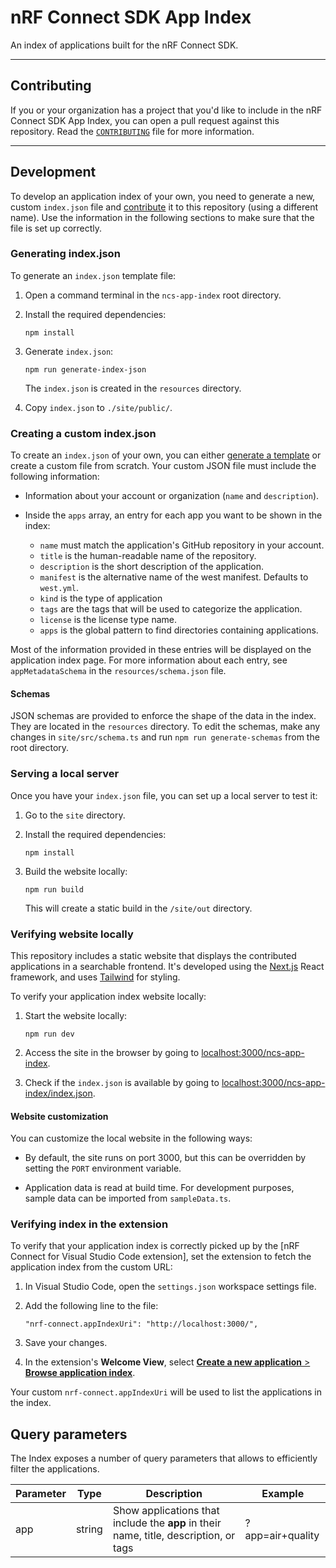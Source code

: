 # nRF Connect SDK App Index

An index of applications built for the nRF Connect SDK.

----

## Contributing

If you or your organization has a project that you'd like to include in the nRF Connect SDK App Index, you can open a pull request against this repository. Read the [`CONTRIBUTING`](./CONTRIBUTING.md) file for more information.

----

## Development

To develop an application index of your own, you need to generate a new, custom `index.json` file and [contribute](./CONTRIBUTING.md) it to this repository (using a different name). Use the information in the following sections to make sure that the file is set up correctly.

### Generating index.json

To generate an `index.json` template file:

1. Open a command terminal in the `ncs-app-index` root directory.

1. Install the required dependencies:
   ```
   npm install
   ```

1. Generate `index.json`:
   ```
   npm run generate-index-json
   ```
   The `index.json` is created in the `resources` directory.

1. Copy `index.json` to `./site/public/`.

### Creating a custom index.json

To create an `index.json` of your own, you can either [generate a template](#generating-indexjson) or create a custom file from scratch.
Your custom JSON file must include the following information:

* Information about your account or organization (`name` and `description`).
* Inside the `apps` array, an entry for each app you want to be shown in the index:

  * `name` must match the application's GitHub repository in your account.
  * `title` is the human-readable name of the repository.
  * `description` is the short description of the application.
  * `manifest` is the alternative name of the west manifest. Defaults to `west.yml`.
  * `kind` is the type of application
  * `tags` are the tags that will be used to categorize the application.
  * `license` is the license type name.
  * `apps` is the global pattern to find directories containing applications.

Most of the information provided in these entries will be displayed on the application index page.
For more information about each entry, see `appMetadataSchema` in the `resources/schema.json` file.

#### Schemas

JSON schemas are provided to enforce the shape of the data in the index. They are located in the `resources` directory. To edit the schemas, make any changes in `site/src/schema.ts` and run `npm run generate-schemas` from the root directory.

### Serving a local server

Once you have your `index.json` file, you can set up a local server to test it:

1. Go to the `site` directory.

1. Install the required dependencies:
   ```
   npm install
   ```

1. Build the website locally:
   ```
   npm run build
   ```
   This will create a static build in the `/site/out` directory.

### Verifying website locally

This repository includes a static website that displays the contributed applications in a searchable frontend. It's developed using the [Next.js](https://nextjs.org/) React framework, and uses [Tailwind](https://tailwindcss.com/) for styling.

To verify your application index website locally:

1. Start the website locally:
   ```
   npm run dev
   ```

1. Access the site in the browser by going to [localhost:3000/ncs-app-index](http://localhost:3000/ncs-app-index).

1. Check if the `index.json` is available by going to [localhost:3000/ncs-app-index/index.json](http://localhost:3000/ncs-app-index/index.json).

#### Website customization

You can customize the local website in the following ways:

* By default, the site runs on port 3000, but this can be overridden by setting the `PORT` environment variable.

* Application data is read at build time. For development purposes, sample data can be imported from `sampleData.ts`.

### Verifying index in the extension

To verify that your application index is correctly picked up by the [nRF Connect for Visual Studio Code extension], set the extension to fetch the application index from the custom URL:

1. In Visual Studio Code, open the `settings.json` workspace settings file.

1. Add the following line to the file:
   ```
   "nrf-connect.appIndexUri": "http://localhost:3000/",
   ```

1. Save your changes.

1. In the extension's **Welcome View**, select [**Create a new application** > **Browse application index**](https://nrfconnect.github.io/vscode-nrf-connect/reference/ui_sidebar_welcome.html#create-a-new-application).

Your custom `nrf-connect.appIndexUri` will be used to list the applications in the index.

## Query parameters

The Index exposes a number of query parameters that allows to efficiently filter the applications.

| Parameter | Type | Description | Example |
|-----------|------|-------------|---------|
| app  | string | Show applications that include the **app** in their name, title, description, or tags | ?app=air+quality |

